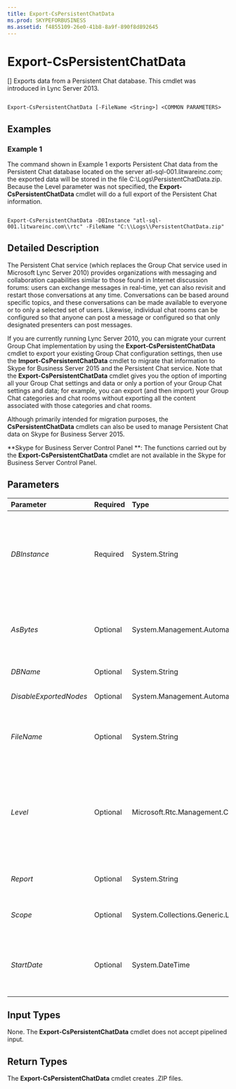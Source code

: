 ```yaml
---
title: Export-CsPersistentChatData
ms.prod: SKYPEFORBUSINESS
ms.assetid: f4855109-26e0-41b8-8a9f-890f8d892645
---
```



# Export-CsPersistentChatData
[]
Exports data from a Persistent Chat database. This cmdlet was introduced in Lync Server 2013.
  
    
    


```

Export-CsPersistentChatData [-FileName <String>] <COMMON PARAMETERS>

```


## Examples
<a name="Examples"> </a>


### Example 1

The command shown in Example 1 exports Persistent Chat data from the Persistent Chat database located on the server atl-sql-001.litwareinc.com; the exported data will be stored in the file C:\\Logs\\PersistentChatData.zip. Because the Level parameter was not specified, the **Export-CsPersistentChatData** cmdlet will do a full export of the Persistent Chat information.
  
    
    

```

Export-CsPersistentChatData -DBInstance "atl-sql-001.litwareinc.com\\rtc" -FileName "C:\\Logs\\PersistentChatData.zip"
```


## Detailed Description
<a name="DetailedDescription"> </a>

The Persistent Chat service (which replaces the Group Chat service used in Microsoft Lync Server 2010) provides organizations with messaging and collaboration capabilities similar to those found in Internet discussion forums: users can exchange messages in real-time, yet can also revisit and restart those conversations at any time. Conversations can be based around specific topics, and these conversations can be made available to everyone or to only a selected set of users. Likewise, individual chat rooms can be configured so that anyone can post a message or configured so that only designated presenters can post messages.
  
    
    
If you are currently running Lync Server 2010, you can migrate your current Group Chat implementation by using the **Export-CsPersistentChatData** cmdlet to export your existing Group Chat configuration settings, then use the **Import-CsPersistentChatData** cmdlet to migrate that information to Skype for Business Server 2015 and the Persistent Chat service. Note that the **Export-CsPersistentChatData** cmdlet gives you the option of importing all your Group Chat settings and data or only a portion of your Group Chat settings and data; for example, you can export (and then import) your Group Chat categories and chat rooms without exporting all the content associated with those categories and chat rooms.
  
    
    
Although primarily intended for migration purposes, the **CsPersistentChatData** cmdlets can also be used to manage Persistent Chat data on Skype for Business Server 2015.
  
    
    
 **Skype for Business Server Control Panel **: The functions carried out by the **Export-CsPersistentChatData** cmdlet are not available in the Skype for Business Server Control Panel.
  
    
    

## Parameters
<a name="DetailedDescription"> </a>



|**Parameter**|**Required**|**Type**|**Description**|
|:-----|:-----|:-----|:-----|
| _DBInstance_ <br/> |Required  <br/> |System.String  <br/> |Fully qualified domain name and name of the SQL Server instance where the Skype for Business Server 2015 Persistent Chat database is located. For example, this syntax specifies the database found in the RTC database instance on the server atl-sql-001.litwareinc.com:  <br/>  `-DBInstance "atl-sql-001.litwareinc.com\\rtc"` <br/> |
| _AsBytes_ <br/> |Optional  <br/> |System.Management.Automation.SwitchParameter  <br/> |Returns Persistent Chat information as a byte array; the returned data must then be stored in a variable in order to be used by the **Import-CsPersistentChatData** cmdlet. You cannot use both AsBytes and FileName in the same command. <br/> |
| _DBName_ <br/> |Optional  <br/> |System.String  <br/> |SQL instance name of the Persistent Chat database.  <br/> |
| _DisableExportedNodes_ <br/> |Optional  <br/> |System.Management.Automation.SwitchParameter  <br/> |When present, all exported categories and chat rooms will be disabled when the export is complete.  <br/> |
| _FileName_ <br/> |Optional  <br/> |System.String  <br/> |Full path to the .ZIP file that the **Export-CsPersistentChatData** cmdlet will create; this file will contain the exported user data. For example: <br/>  `-FileName "C:\\Logs\\PersistentChatData.zip"` <br/> |
| _Level_ <br/> |Optional  <br/> |Microsoft.Rtc.Management.Chat.Cmdlets.ExportLevel  <br/> |Enables you to specify which Persistent Chat information will be exported. Allowed values are:  <br/> All  <br/> User  <br/> Category  <br/> RoomDirectory  <br/> Content  <br/> The default value is All, which means that all the Persistent Chat information will be exported.  <br/> |
| _Report_ <br/> |Optional  <br/> |System.String  <br/> |Full path for the log file created when the cmdlet runs. For example:  <br/>  `-Report "C:\\Logs\\ExportPersistentChat.html"` <br/> |
| _Scope_ <br/> |Optional  <br/> |System.Collections.Generic.List  <br/> |Enables you to export data for a specified set of categories (and their corresponding chat rooms). By default all Categories are exported.  <br/> |
| _StartDate_ <br/> |Optional  <br/> |System.DateTime  <br/> |Beginning date for the time period for which Persistent Chat chat room content should be exported. For example:  <br/>  `-StartDate "1/1/2012"` <br/> This parameter is valid only when they Level is set to RoomDirectory.  <br/> |
   

## Input Types
<a name="InputTypes"> </a>

None. The **Export-CsPersistentChatData** cmdlet does not accept pipelined input.
  
    
    

## Return Types
<a name="ReturnTypes"> </a>

The **Export-CsPersistentChatData** cmdlet creates .ZIP files.
  
    
    

